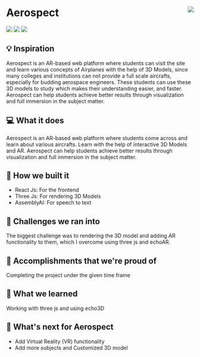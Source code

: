 # Aerospect <img src="https://i.ibb.co/vH4d63L/Aerospect-logo.png" align="right">

![](https://img.shields.io/github/forks/Harshal0902/Aerospect?color=green&style=for-the-badge)
![](https://img.shields.io/github/stars/Harshal0902/Aerospect?color=silver&style=for-the-badge)
![](https://img.shields.io/github/license/Harshal0902/Aerospect?color=yellow&style=for-the-badge)

## 💡 Inspiration
Aerospect is an AR-based web platform where students can visit the site and learn various concepts of Airplanes with the help of 3D Models, since many colleges and institutions can not provide a full scale aircrafts, especially for budding aerospace engineers. These students can use these 3D models to study which makes their understanding easier, and faster. Aerospect can help students achieve better results through visualization and full immersion in the subject matter.

## 💻 What it does

Aerospect is an AR-based web platform where students come across and learn about various aircrafts. Learn with the help of interactive 3D Models and AR. Aerospect can help students achieve better results through visualization and full immersion in the subject matter.

## 🔨 How we built it

- React Js: For the frontend
- Three Js: For rendering 3D Models
- AssemblyAI: For speech to text

## 🧠 Challenges we ran into

The biggest challenge was to rendering the 3D model and adding AR functionality to them, which I overcome using three js and echoAR.

## 🏅 Accomplishments that we're proud of

Completing the project under the given time frame

## 📖 What we learned

Working with three js and using echo3D

## 🚀 What's next for Aerospect

- Add Virtual Reality (VR) functionality
- Add more subjects and Customized 3D model
